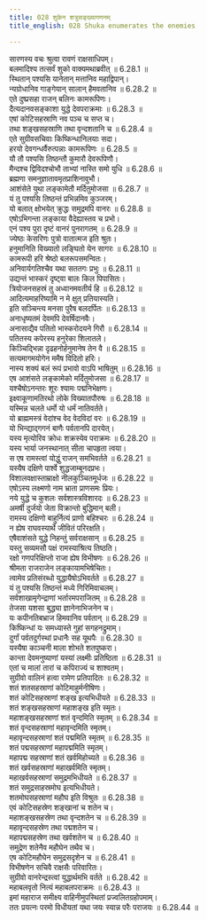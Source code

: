 ```yaml
---
title: 028 शुकेन शत्रुसङ्ख्यागणनम्
title_english: 028 Shuka enumerates the enemies

---
```

<div class="audioEmbed"  caption="श्रीराम-हरिसीताराममूर्ति-घनपाठिभ्यां वचनम्" src="https://archive.org/download/Ramayana-recitation-Sriram-harisItArAmamUrti-Ghanapaati-v2/Kanda_6/Kanda_6_YK-028-Shuka_enumerates_the_enemies_0.mp3"></div>

सारणस्य वचः श्रुत्वा रावणं राक्षसाधिपम्।  
बलमादिश्य तत्सर्वं शुको वाक्यमथाब्रवीत् ॥ 6.28.1 ॥   
स्थितान् पश्यसि यानेतान् मत्तानिव महाद्विपान्।  
न्यग्रोधानिव गाङ्गेयान् सालान् हैमवतानिव ॥ 6.28.2 ॥   
एते दुष्प्रसहा राजन् बलिनः कामरूपिणः।  
दैत्यदानवसङ्काशा युद्धे देवपराक्रमाः ॥ 6.28.3 ॥   
एषां कोटिसहस्राणि नव पञ्च च सप्त च।  
तथा शङ्खसहस्राणि तथा वृन्दशतानि च ॥ 6.28.4 ॥   
एते सुग्रीवसचिवाः किष्किन्धानिलयाः सदा।  
हरयो देवगन्धर्वैरुत्पन्नाः कामरूपिणः ॥ 6.28.5 ॥   
यौ तौ पश्यसि तिष्ठन्तौ कुमारौ देवरूपिणौ।  
मैन्दश्च द्विविदश्चोभौ ताभ्यां नास्ति समो युधि ॥ 6.28.6 ॥   
ब्रह्मणा समनुज्ञातावमृतप्राशिनावुभौ।  
आशंसेते युथा लङ्कामेतौ मर्दितुमोजसा ॥ 6.28.7 ॥   
यं तु पश्यसि तिष्ठन्तं प्रभिन्नमिव कुञ्जरम्।  
यो बलात् क्षोभयेत् क्रुद्धः समुद्रमपि वानरः ॥ 6.28.8 ॥   
एषोऽभिगन्ता लङ्काया वैदेह्यास्तव च प्रभो।  
एनं पश्य पुरा दृष्टं वानरं पुनरागतम् ॥ 6.28.9 ॥   
ज्येष्ठः केसरिणः पुत्रो वातात्मज इति श्रुतः।  
हनुमानिति विख्यातो लङ्घितो येन सागरः ॥ 6.28.10 ॥   
कामरूपी हरि श्रेष्ठो बलरूपसमन्वितः।  
अनिवार्यगतिश्चैव यथा सततगः प्रभुः ॥ 6.28.11 ॥   
उद्यन्तं भास्करं दृष्ट्वा बालः किल पिपासितः।  
त्रियोजनसहस्रं तु अध्वानमवतीर्य हि ॥ 6.28.12 ॥   
आदित्यमाहरिष्यामि न मे क्षुत् प्रतियास्यति।  
इति सञ्चिन्त्य मनसा पुरैष बलदर्पितः ॥ 6.28.13 ॥   
अनाधृष्यतमं देवमपि देवर्षिदानवैः।  
अनासाद्यैव पतितो भास्करोदयने गिरौ ॥ 6.28.14 ॥   
पतितस्य कपेरस्य हनुरेका शिलातले।  
किञ्चिद्भिन्ना दृढहनोर्हनुमानेष तेन वै ॥ 6.28.15 ॥   
सत्यमागमयोगेन ममैष विदितो हरिः।  
नास्य शक्यं बलं रूपं प्रभावो वाऽपि भाषितुम् ॥ 6.28.16 ॥   
एष आशंसते लङ्कामेको मर्दितुमोजसा ॥ 6.28.17 ॥   
यश्चैषोऽनन्तरः शूरः श्यामः पद्मनिभेक्षणः।  
इक्ष्वाकूणामतिरथो लोके विख्यातपौरुषः ॥ 6.28.18 ॥   
यस्मिन्न चलते धर्मो यो धर्मं नातिवर्तते।  
यो ब्राह्ममस्त्रं वेदांश्च वेद वेदविदां वरः ॥ 6.28.19 ॥   
यो भिन्द्याद्गगनं बाणैः पर्वतानपि दारयेत्।  
यस्य मृत्योरिव क्रोधः शक्रस्येव पराक्रमः ॥ 6.28.20 ॥   
यस्य भार्या जनस्थानात् सीता चापहृता त्वया।  
स एष रामस्त्वां योद्धुं राजन् समभिवर्तते ॥ 6.28.21 ॥   
यस्यैष दक्षिणे पार्श्वे शुद्धजाम्बूनदप्रभः।  
विशालवक्षास्ताम्राक्षो नीलकुञ्चितमूर्धजः ॥ 6.28.22 ॥   
एषोऽस्य लक्ष्मणो नाम भ्राता प्राणसमः प्रियः।  
नये युद्धे च कुशलः सर्वशास्त्रविशारदः ॥ 6.28.23 ॥   
अमर्षी दुर्जयो जेता विक्रान्तो बुद्धिमान् बली।  
रामस्य दक्षिणो बाहुर्नित्यं प्राणो बहिश्चरः ॥ 6.28.24 ॥   
न ह्येष राघवस्यार्थे जीवितं परिरक्षति।  
एषैवाशंसते युद्धे निहन्तुं सर्वराक्षसान् ॥ 6.28.25 ॥   
यस्तु सव्यमसौ पक्षं रामस्याश्रित्य तिष्ठति।  
रक्षो गणपरिक्षिप्तो राजा ह्येष विभीषणः ॥ 6.28.26 ॥   
श्रीमता राजराजेन लङ्कायामभिषेचितः।  
त्वामेव प्रतिसंरब्धो युद्धायैषोऽभिवर्तते ॥ 6.28.27 ॥   
यं तु पश्यसि तिष्ठन्तं मध्ये गिरिमिवाचलम्।  
सर्वशाखामृगेन्द्राणां भर्तारमपराजितम् ॥ 6.28.28 ॥   
तेजसा यशसा बुद्ध्या ज्ञानेनाभिजनेन च।  
यः कपीनतिबभ्राज हिमवानिव पर्वतान् ॥ 6.28.29 ॥   
किष्किन्धां यः समध्यास्ते गुहां सगहनद्रुमाम्।  
दुर्गां पर्वतदुर्गस्थां प्रधानैः सह यूथपैः ॥ 6.28.30 ॥   
यस्यैषा काञ्चनी माला शोभते शतपुष्करा।  
कान्ता देवमनुष्याणां यस्यां लक्ष्मीः प्रतिष्ठिता ॥ 6.28.31 ॥   
एतां च मालां तारां च कपिराज्यं च शाश्वतम्।  
सुग्रीवो वालिनं हत्वा रामेण प्रतिपादितः ॥ 6.28.32 ॥   
शतं शतसहस्राणां कोटिमाहुर्मनीषिणः।  
शतं कोटिसहस्राणां शङ्ख इत्यभिधीयते ॥ 6.28.33 ॥   
शतं शङ्खसहस्राणां महाशङ्ख इति स्मृतः।  
महाशङ्खसहस्राणां शतं वृन्दमिति स्मृतम् ॥ 6.28.34 ॥   
शतं वृन्दसहस्राणां महावृन्दमिति स्मृतम्।  
महावृन्दसहस्राणां शतं पद्ममिति स्मृतम् ॥ 6.28.35 ॥   
शतं पद्मसहस्राणां महापद्ममिति स्मृतम्।  
महापद्म सहस्राणां शतं खर्वमिहोच्यते ॥ 6.28.36 ॥   
शतं खर्वसहस्राणां महाखर्वमिति स्मृतम्।  
महाखर्वसहस्राणां समुद्रमभिधीयते ॥ 6.28.37 ॥   
शतं समुद्रसाहस्रमोघ इत्यभिधीयते।  
शतमोघसहस्राणां महौघ इति विश्रुतः ॥ 6.28.38 ॥   
एवं कोटिसहस्रेण शङ्खानां च शतेन च।  
महाशङ्खसहस्रेण तथा वृन्दशतेन च ॥ 6.28.39 ॥   
महावृन्दसहस्रेण तथा पद्मशतेन च।  
महापद्मसहस्रेण तथा खर्वशतेन च ॥ 6.28.40 ॥   
समुद्रेण शतेनैव महौघेन तथैव च।  
एष कोटिमहौघेन समुद्रसदृशेन च ॥ 6.28.41 ॥   
विभीषणेन सचिवै राक्षसैः परिवारितः।  
सुग्रीवो वानरेन्द्रस्त्वां युद्धार्थमभि वर्तते ॥ 6.28.42 ॥   
महाबलवृतो नित्यं महाबलपराक्रमः ॥ 6.28.43 ॥   
इमां महाराज समीक्ष्य वाहिनीमुपस्थितां प्रज्वलितग्रहोपमाम्।  
ततः प्रयत्नः परमो विधीयतां यथा जयः स्यान्न परैः पराजयः ॥ 6.28.44 ॥   